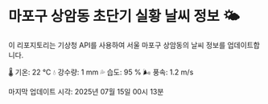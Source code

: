 
# 마포구 상암동 초단기 실황 날씨 정보 🌤️

이 리포지토리는 기상청 API를 사용하여 서울 마포구 상암동의 날씨 정보를 업데이트합니다. 

🌡️ 기온: 22 ℃
💧 강수량: 1 mm
💦 습도: 95 %
🌬️ 풍속: 1.2 m/s

마지막 업데이트 시각: 2025년 07월 15일 00시 13분    
